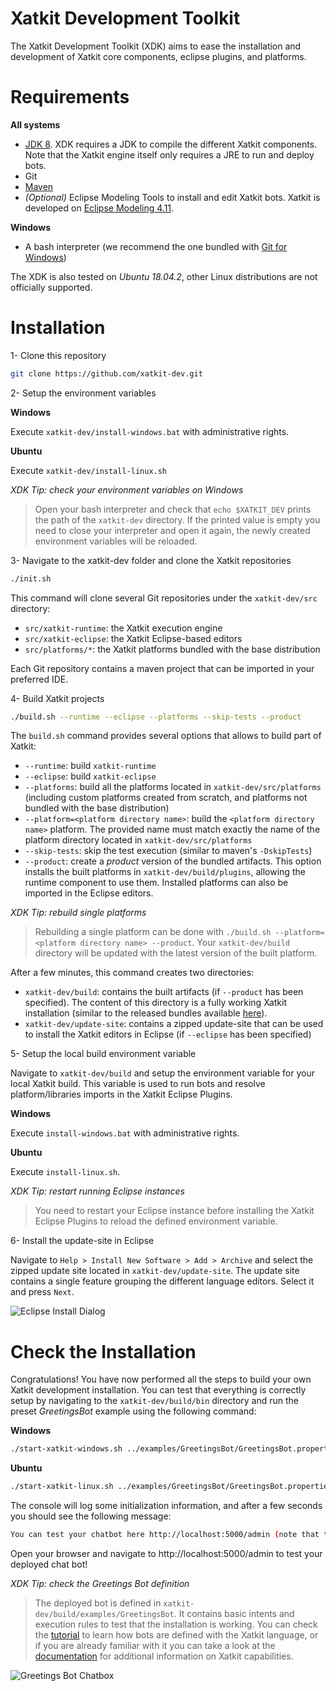 # Xatkit Development Toolkit
The Xatkit Development Toolkit (XDK) aims to ease the installation and development of Xatkit core components, eclipse plugins, and platforms.

# Requirements

**All systems**

- [JDK 8](https://www.java.com/en/download/). XDK requires a JDK to compile the different Xatkit components. Note that the Xatkit engine itself only requires a JRE to run and deploy bots.
- Git
- [Maven](https://maven.apache.org/)
- *(Optional)* Eclipse Modeling Tools to install and edit Xatkit bots. Xatkit is developed on [Eclipse Modeling 4.11](https://www.eclipse.org/downloads/packages/release/2019-03/r/eclipse-modeling-tools).

**Windows**

- A bash interpreter (we recommend the one bundled with [Git for Windows](https://gitforwindows.org/))

The XDK is also tested on *Ubuntu 18.04.2*, other Linux distributions are not officially supported.

# Installation

1- Clone this repository

```bash
git clone https://github.com/xatkit-dev.git
```

2- Setup the environment variables

**Windows**

Execute `xatkit-dev/install-windows.bat` with administrative rights.

**Ubuntu**

Execute `xatkit-dev/install-linux.sh`

*XDK Tip: check your environment variables on Windows*

> Open your bash interpreter and check that `echo $XATKIT_DEV` prints the path of the `xatkit-dev` directory. If the printed value is empty you need to close your interpreter and open it again, the newly created environment variables will be reloaded.

3- Navigate to the xatkit-dev folder and clone the Xatkit repositories

```bash
./init.sh
```

This command will clone several Git repositories under the `xatkit-dev/src` directory:

- `src/xatkit-runtime`: the Xatkit execution engine
- `src/xatkit-eclipse`: the Xatkit Eclipse-based editors
- `src/platforms/*`: the Xatkit platforms bundled with the base distribution

Each Git repository contains a maven project that can be imported in your preferred IDE.

4- Build Xatkit projects

```bash
./build.sh --runtime --eclipse --platforms --skip-tests --product
```

The `build.sh` command provides several options that allows to build part of Xatkit:

- `--runtime`: build `xatkit-runtime`
- `--eclipse`: build `xatkit-eclipse`
- `--platforms`: build all the platforms located in `xatkit-dev/src/platforms` (including custom platforms created from scratch, and platforms not bundled with the base distribution)
- `--platform=<platform directory name>`: build the `<platform directory name>` platform. The provided name must match exactly the name of the platform directory located in `xatkit-dev/src/platforms`
- `--skip-tests`: skip the test execution (similar to maven's `-DskipTests`)
- `--product`: create a *product* version of the bundled artifacts. This option installs the built platforms in `xatkit-dev/build/plugins`, allowing the runtime component to use them. Installed platforms can also be imported in the Eclipse editors.

*XDK Tip: rebuild single platforms*

>Rebuilding a single platform can be done with `./build.sh --platform=<platform directory name> --product`. Your `xatkit-dev/build` directory will be updated with the latest version of the built platform.

After a few minutes, this command creates two directories:

- `xatkit-dev/build`: contains the built artifacts (if `--product` has been specified). The content of this directory is a fully working Xatkit installation (similar to the released bundles available [here](https://github.com/xatkit-bot-platform/xatkit-releases/releases)).
- `xatkit-dev/update-site`: contains a zipped update-site that can be used to install the Xatkit editors in Eclipse (if `--eclipse` has been specified)

5- Setup the local build environment variable

Navigate to `xatkit-dev/build` and setup the environment variable for your local Xatkit build. This variable is used to run bots and resolve platform/libraries imports in the Xatkit Eclipse Plugins.

**Windows**

Execute `install-windows.bat` with administrative rights.

**Ubuntu**

Execute `install-linux.sh`.

*XDK Tip: restart running Eclipse instances*

> You need to restart your Eclipse instance before installing the Xatkit Eclipse Plugins to reload the defined environment variable.

6- Install the update-site in Eclipse

Navigate to `Help > Install New Software > Add > Archive` and select the zipped update site located in `xatkit-dev/update-site`. The update site contains a single feature grouping the different language editors. Select it and press `Next`.

![Eclipse Install Dialog](https://raw.githubusercontent.com/wiki/xatkit-bot-platform/xatkit-dev/img/install-eclipse.png)

# Check the Installation

Congratulations! You have now performed all the steps to build your own Xatkit development installation. You can test that everything is correctly setup by navigating to the `xatkit-dev/build/bin` directory and run the preset *GreetingsBot* example using the following command:

**Windows**

```bash
./start-xatkit-windows.sh ../examples/GreetingsBot/GreetingsBot.properties
```

**Ubuntu**

```bash
./start-xatkit-linux.sh ../examples/GreetingsBot/GreetingsBot.properties
```

The console will log some initialization information, and after a few seconds you should see the following message:

```bash
You can test your chatbot here http://localhost:5000/admin (note that the bots behavior can be slightly different on the test page than when it is deployed on a server)
```

Open your browser and navigate to http://localhost:5000/admin to test your deployed chat bot!

*XDK Tip: check the Greetings Bot definition*

> The deployed bot is defined in `xatkit-dev/build/examples/GreetingsBot`. It contains basic intents and execution rules to test that the installation is working. You can check the [tutorial](https://github.com/xatkit-bot-platform/xatkit-releases/wiki/Getting-Started) to learn how bots are defined with the Xatkit language, or if you are already familiar with it you can take a look at the [documentation](https://github.com/xatkit-bot-platform/xatkit-releases/wiki) for additional information on Xatkit capabilities.  

![Greetings Bot Chatbox](https://raw.githubusercontent.com/wiki/xatkit-bot-platform/xatkit-dev/img/greetings-bot-chatbox-example.png)




